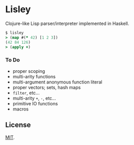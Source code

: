 # Lisley

Clojure-like Lisp parser/interpreter implemented in Haskell.

```clojure
$ lisley
> (map #(* 42) [1 2 3])
(42 84 126)
> (apply +)
```

### To Do

* proper scoping
* multi-arity functions
* multi-argument anonymous function literal
* proper vectors; sets, hash maps
* `filter`, etc...
* multi-arity `+`, `-`, etc...
* primitive IO functions
* macros

## License

[MIT](LICENSE).
